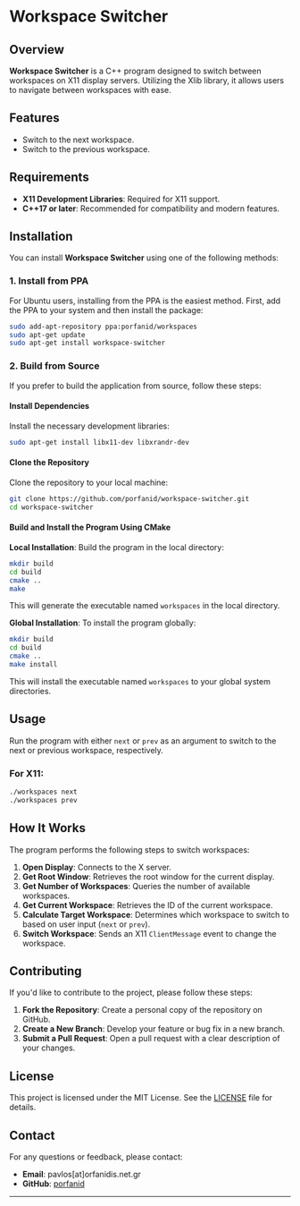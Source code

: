 # Workspace Switcher

## Overview

**Workspace Switcher** is a C++ program designed to switch between workspaces on X11 display servers. Utilizing the Xlib library, it allows users to navigate between workspaces with ease.

## Features

- Switch to the next workspace.
- Switch to the previous workspace.

## Requirements

- **X11 Development Libraries**: Required for X11 support.
- **C++17 or later**: Recommended for compatibility and modern features.

## Installation

You can install **Workspace Switcher** using one of the following methods:

### 1. Install from PPA

For Ubuntu users, installing from the PPA is the easiest method. First, add the PPA to your system and then install the package:

```bash
sudo add-apt-repository ppa:porfanid/workspaces
sudo apt-get update
sudo apt-get install workspace-switcher
```

### 2. Build from Source

If you prefer to build the application from source, follow these steps:

#### Install Dependencies

Install the necessary development libraries:

```bash
sudo apt-get install libx11-dev libxrandr-dev
```

#### Clone the Repository

Clone the repository to your local machine:

```bash
git clone https://github.com/porfanid/workspace-switcher.git
cd workspace-switcher
```

#### Build and Install the Program Using CMake

**Local Installation**: Build the program in the local directory:

```bash
mkdir build
cd build
cmake ..
make
```

This will generate the executable named `workspaces` in the local directory.

**Global Installation**: To install the program globally:

```bash
mkdir build
cd build
cmake ..
make install
```

This will install the executable named `workspaces` to your global system directories.

## Usage

Run the program with either `next` or `prev` as an argument to switch to the next or previous workspace, respectively.

### For X11:

```bash
./workspaces next
./workspaces prev
```

## How It Works

The program performs the following steps to switch workspaces:

1. **Open Display**: Connects to the X server.
2. **Get Root Window**: Retrieves the root window for the current display.
3. **Get Number of Workspaces**: Queries the number of available workspaces.
4. **Get Current Workspace**: Retrieves the ID of the current workspace.
5. **Calculate Target Workspace**: Determines which workspace to switch to based on user input (`next` or `prev`).
6. **Switch Workspace**: Sends an X11 `ClientMessage` event to change the workspace.

## Contributing

If you'd like to contribute to the project, please follow these steps:

1. **Fork the Repository**: Create a personal copy of the repository on GitHub.
2. **Create a New Branch**: Develop your feature or bug fix in a new branch.
3. **Submit a Pull Request**: Open a pull request with a clear description of your changes.

## License

This project is licensed under the MIT License. See the [LICENSE](LICENSE) file for details.

## Contact

For any questions or feedback, please contact:

- **Email**: pavlos[at]orfanidis.net.gr
- **GitHub**: [porfanid](https://github.com/porfanid)

---
